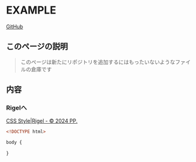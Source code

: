 # EXAMPLE
[GitHub](https://github.com/PP-Pixel/example)
<!--
1. [このページの説明](#このページの説明)
2. [内容](#内容)
3. [Rigelへ](#Rigelへ)-->

## このページの説明
> このページは新たにリポジトリを追加するにはもったいないようなファイルの倉庫です

## 内容

### Rigelへ
[CSS Style|Rigel - © 2024 PP.](https://pp-pixel.github.io/example/rigel)


```html
<!DOCTYPE html>
```
```css
body {
  
}
```

